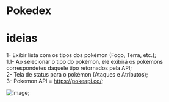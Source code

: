 # Pokedex

# ideias

1- Exibir lista com os tipos dos pokémon (Fogo, Terra, etc.);</br>
1.1- Ao selecionar o tipo do pokémon, ele exibirá os pokémons correspondetes daquele tipo retornados pela API;</br>
2- Tela de status para o pokémon (Ataques e Atributos);</br>
3- Pokemon API = https://pokeapi.co/;

![image](https://user-images.githubusercontent.com/80497895/111079873-bf2bfc80-84da-11eb-8717-eec6b35f2a97.png);




